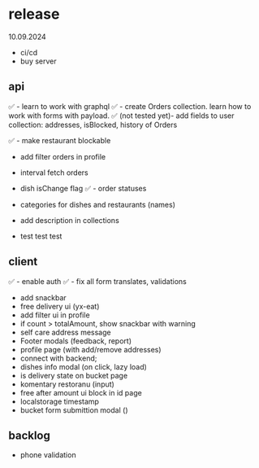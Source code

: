 # release

10.09.2024

- ci/cd
- buy server

## api

✅ - learn to work with graphql
✅ - create Orders collection. learn how to work with forms with payload.
✅ (not tested yet)- add fields to user collection: addresses, isBlocked, history of Orders

✅ - make restaurant blockable

- add filter orders in profile
- interval fetch orders
- dish isChange flag
  ✅ - order statuses

- categories for dishes and restaurants (names)
- add description in collections
<!-- ex: https://github.com/payloadcms/public-demo/blob/master/src/payload/collections/Media.ts -->

- test test test

## client

✅ - enable auth
✅ - fix all form translates, validations

- add snackbar
- free delivery ui (yx-eat)
- add filter ui in profile
- if count > totalAmount, show snackbar with warning
- self care address message
- Footer modals (feedback, report)
- profile page (with add/remove addresses)
- connect with backend;
- dishes info modal (on click, lazy load)
- is delivery state on bucket page
- komentary restoranu (input)
- free after amount ui block in id page
- localstorage timestamp
- bucket form submittion modal ()

## backlog

- phone validation

